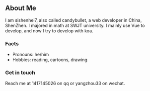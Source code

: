 ## About Me

I am sishenhei7, also called candybullet, a web developer in China, ShenZhen. I majored in math at SWJT university.  I mainly use Vue to develop, and now I try to develop with koa.

### Facts

- Pronouns: he/him
- Hobbies: reading, cartoons, drawing

### Get in touch

Reach me at 1417145026 on qq or yangzhou33 on wechat.

<!--
**sishenhei7/sishenhei7** is a ✨ _special_ ✨ repository because its `README.md` (this file) appears on your GitHub profile.

Here are some ideas to get you started:

- 🔭 I’m currently working on ...
- 🌱 I’m currently learning ...
- 👯 I’m looking to collaborate on ...
- 🤔 I’m looking for help with ...
- 💬 Ask me about ...
- 📫 How to reach me: ...
- 😄 Pronouns: ...
- ⚡ Fun fact: ...
-->
